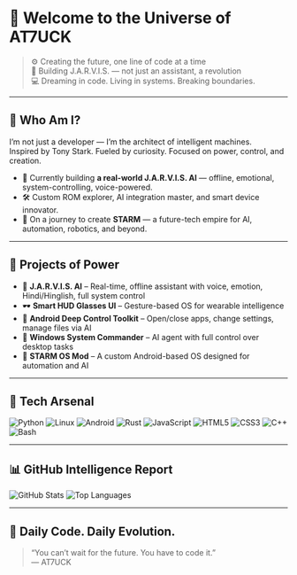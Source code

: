 # 👋 Welcome to the Universe of AT7UCK

> ⚙️ Creating the future, one line of code at a time  
> 🧠 Building J.A.R.V.I.S. — not just an assistant, a revolution  
> 💻 Dreaming in code. Living in systems. Breaking boundaries.

---

## 🧠 Who Am I?

I’m not just a developer — I’m the architect of intelligent machines.  
Inspired by Tony Stark. Fueled by curiosity. Focused on power, control, and creation.

- 🤖 Currently building **a real-world J.A.R.V.I.S. AI** — offline, emotional, system-controlling, voice-powered.
- 🛠️ Custom ROM explorer, AI integration master, and smart device innovator.
- 🧬 On a journey to create **STARM** — a future-tech empire for AI, automation, robotics, and beyond.

---

## 🚀 Projects of Power

- 🧠 **J.A.R.V.I.S. AI** – Real-time, offline assistant with voice, emotion, Hindi/Hinglish, full system control  
- 🕶️ **Smart HUD Glasses UI** – Gesture-based OS for wearable intelligence  
- 📱 **Android Deep Control Toolkit** – Open/close apps, change settings, manage files via AI  
- 🧰 **Windows System Commander** – AI agent with full control over desktop tasks  
- 🧬 **STARM OS Mod** – A custom Android-based OS designed for automation and AI

---

## 🧰 Tech Arsenal

![Python](https://img.shields.io/badge/Python-black?style=flat&logo=python)
![Linux](https://img.shields.io/badge/Linux-black?style=flat&logo=linux)
![Android](https://img.shields.io/badge/Android-black?style=flat&logo=android)
![Rust](https://img.shields.io/badge/Rust-black?style=flat&logo=rust)
![JavaScript](https://img.shields.io/badge/JavaScript-black?style=flat&logo=javascript)
![HTML5](https://img.shields.io/badge/HTML5-black?style=flat&logo=html5)
![CSS3](https://img.shields.io/badge/CSS3-black?style=flat&logo=css3)
![C++](https://img.shields.io/badge/C++-black?style=flat&logo=cplusplus)
![Bash](https://img.shields.io/badge/Bash-black?style=flat&logo=gnubash)

---

## 📊 GitHub Intelligence Report

![GitHub Stats](https://github-readme-stats.vercel.app/api?username=AT7UCK&show_icons=true&theme=tokyonight&hide_border=true)
![Top Languages](https://github-readme-stats.vercel.app/api/top-langs/?username=AT7UCK&layout=compact&theme=tokyonight&hide_border=true)

---

## 🧠 Daily Code. Daily Evolution.

> “You can’t wait for the future. You have to code it.”  
> — AT7UCK

